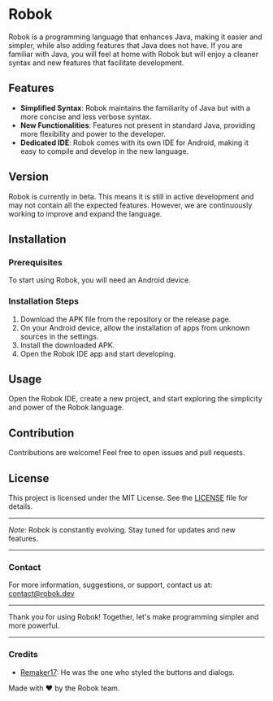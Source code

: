 # Robok

Robok is a programming language that enhances Java, making it easier and simpler, while also adding features that Java does not have. If you are familiar with Java, you will feel at home with Robok but will enjoy a cleaner syntax and new features that facilitate development.

## Features

- **Simplified Syntax**: Robok maintains the familiarity of Java but with a more concise and less verbose syntax.
- **New Functionalities**: Features not present in standard Java, providing more flexibility and power to the developer.
- **Dedicated IDE**: Robok comes with its own IDE for Android, making it easy to compile and develop in the new language.

## Version

Robok is currently in beta. This means it is still in active development and may not contain all the expected features. However, we are continuously working to improve and expand the language.

## Installation

### Prerequisites

To start using Robok, you will need an Android device.

### Installation Steps

1. Download the APK file from the repository or the release page.
2. On your Android device, allow the installation of apps from unknown sources in the settings.
3. Install the downloaded APK.
4. Open the Robok IDE app and start developing.

## Usage

Open the Robok IDE, create a new project, and start exploring the simplicity and power of the Robok language.

## Contribution

Contributions are welcome! Feel free to open issues and pull requests.

## License

This project is licensed under the MIT License. See the [LICENSE](LICENSE) file for details.

---

*Note*: Robok is constantly evolving. Stay tuned for updates and new features.

---

### Contact

For more information, suggestions, or support, contact us at: contact@robok.dev

---

Thank you for using Robok! Together, let's make programming simpler and more powerful.

---

### Credits

- [Remaker17](https://github.com/remaker17): He was the one who styled the buttons and dialogs.


Made with ❤️ by the Robok team.
